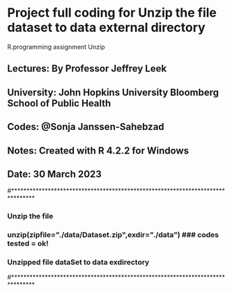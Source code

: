 # Project full coding for Unzip the file dataset to data external directory
 R.programming assignment Unzip
 ##   Lectures: By Professor Jeffrey Leek
##   University: John Hopkins University Bloomberg School of Public Health
##   Codes: @Sonja Janssen-Sahebzad
##   Notes: Created with R 4.2.2 for Windows
##   Date:  30 March 2023

#*******************************************************************************
### Unzip the file
### unzip(zipfile="./data/Dataset.zip",exdir="./data")                           ### codes tested = ok!
### Unzipped file dataSet to data exdirectory
#*******************************************************************************
